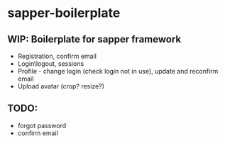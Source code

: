# sapper-boilerplate

## WIP: Boilerplate for sapper framework

- Registration, confirm email
- Login\logout, sessions
- Profile - change login (check login not in use), update and reconfirm email
- Upload avatar (crop? resize?)

## TODO:

- forgot password
- confirm email
